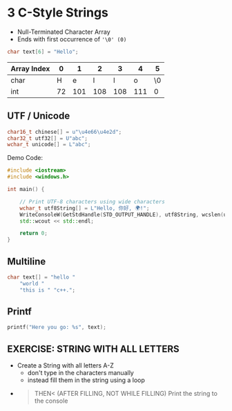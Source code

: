 # 3 C-Style Strings
- Null-Terminated Character Array
- Ends with first occurrence of `'\0' (0)` 

```c++
char text[6] = "Hello";
```

| Array Index | 0  | 1   | 2   | 3   | 4   | 5  |
|-------------|----|-----|-----|-----|-----|----|
| char        | H  | e   | l   | l   | o   | \0 |
| int         | 72 | 101 | 108 | 108 | 111 | 0  |

## UTF / Unicode

```c++
char16_t chinese[] = u"\u4e66\u4e2d";
char32_t utf32[] = U"abc";
wchar_t unicode[] = L"abc";
```

Demo Code:

```c++
#include <iostream>
#include <windows.h>

int main() {

    // Print UTF-8 characters using wide characters
    wchar_t utf8String[] = L"Hello, 你好, 🌍!";
    WriteConsoleW(GetStdHandle(STD_OUTPUT_HANDLE), utf8String, wcslen(utf8String), NULL, NULL);
    std::wcout << std::endl;

    return 0;
}

```

## Multiline

```c++
char text[] = "hello "
	"world "
	"this is " "c++.";
```

## Printf

```c++
printf("Here you go: %s", text);
```

## EXERCISE: STRING WITH ALL LETTERS
- Create a String with all letters A-Z
  - don't type in the characters manually
  - instead fill them in the string using a loop
- >THEN< (AFTER FILLING, NOT WHILE FILLING) Print the string to the console
